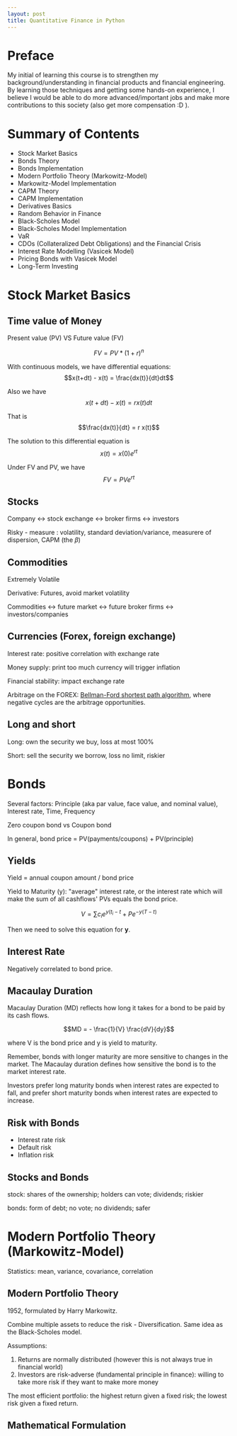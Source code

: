 ```yaml
---
layout: post
title: Quantitative Finance in Python
---
```


# Preface

My initial of learning this course is to strengthen my background/understanding in financial products and financial engineering. By learning those techniques and getting some hands-on experience, I believe I would be able to do more advanced/important jobs and make more contributions to this society (also get more compensation :D ).

# Summary of Contents

- Stock Market Basics
- Bonds Theory
- Bonds Implementation
- Modern Portfolio Theory (Markowitz-Model)
- Markowitz-Model Implementation
- CAPM Theory
- CAPM Implementation
- Derivatives Basics
- Random Behavior in Finance
- Black-Scholes Model
- Black-Scholes Model Implementation
- VaR
- CDOs (Collateralized Debt Obligations) and the Financial Crisis
- Interest Rate Modelling (Vasicek Model)
- Pricing Bonds with Vasicek Model
- Long-Term Investing 


# Stock Market Basics

## Time value of Money

Present value (PV)  VS  Future value (FV)

$$FV= PV * (1+r)^n$$

With continuous models, we have differential equations:
$$x(t+dt) - x(t) = \frac{dx(t)}{dt}dt$$

Also we have 
$$x(t+dt) - x(t) = r x(t) dt$$

That is 
$$\frac{dx(t)}{dt} = r x(t)$$

The solution to this differential equation is 
$$x(t) = x(0) e^{rt}$$

Under FV and PV, we have 
$$FV = PV e^{rt}$$

## Stocks

Company <-> stock exchange <-> broker firms <-> investors

Risky - measure : volatility, standard deviation/variance, measurere of dispersion, CAPM (the $\beta$)

## Commodities

Extremely Volatile

Derivative: Futures, avoid market volatility

Commodities <-> future market <-> future broker firms <-> investors/companies

## Currencies (Forex, foreign exchange)

Interest rate: positive correlation with exchange rate

Money supply: print too much currency will trigger inflation

Financial stability: impact exchange rate 

Arbitrage on the FOREX: [Bellman-Ford shortest path algorithm](https://en.wikipedia.org/wiki/Bellman%E2%80%93Ford_algorithm), where negative cycles are the arbitrage opportunities.
 
## Long and short

Long: own the security we buy, loss at most 100%

Short: sell the security we borrow, loss no limit, riskier


# Bonds

Several factors: Principle (aka par value, face value, and nominal value), Interest rate, Time, Frequency 

Zero coupon bond vs Coupon bond

In general, bond price = PV(payments/coupons) + PV(principle)

## Yields

Yield = annual coupon amount / bond price

Yield to Maturity (y): "average" interest rate, or the interest rate which will make the sum of all cashflows' PVs equals the bond price.

$$V = \sum c_i e^{y(t_i-t} + P e^{-y(T-t)}$$

Then we need to solve this equation for **y**.

## Interest Rate

Negatively correlated to bond price. 

## Macaulay Duration

Macaulay Duration (MD) reflects how long it takes for a bond to be paid by its cash flows.

$$MD = - \frac{1}{V} \frac{dV}{dy}$$

where V is the bond price and y is yield to maturity. 

Remember, bonds with longer maturity are more sensitive to changes in the market. The Macaulay duration defines how sensitive the bond is to the market interest rate. 

Investors prefer long maturity bonds when interest rates are expected to fall, and prefer short maturity bonds when interest rates are expected to increase. 

## Risk with Bonds

- Interest rate risk  
- Default risk  
- Inflation risk

## Stocks and Bonds

stock: shares of the ownership; holders can vote; dividends; riskier

bonds: form of debt; no vote; no dividends; safer


# Modern Portfolio Theory (Markowitz-Model)

Statistics: mean, variance, covariance, correlation

## Modern Portfolio Theory

1952, formulated by Harry Markowitz. 

Combine multiple assets to reduce the risk - Diversification. Same idea as the Black-Scholes model.

Assumptions:

1. Returns are normally distributed (however this is not always true in financial world)
2. Investors are risk-adverse (fundamental principle in finance): willing to take more risk if they want to make more money

The most efficient portfolio: the highest return given a fixed risk; the lowest risk given a fixed return.

## Mathematical Formulation















 







